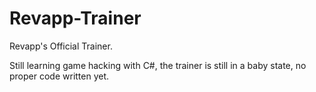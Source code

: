 # Revapp-Trainer
Revapp's Official Trainer.

Still learning game hacking with C#, the trainer is still in a baby state, no proper code written yet.
